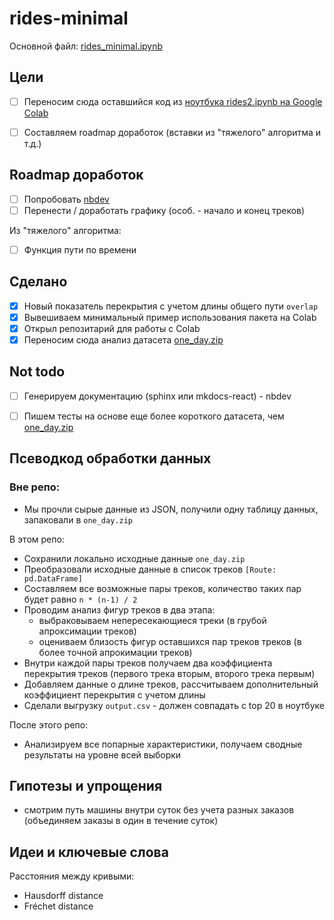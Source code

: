 # rides-minimal

Основной файл: [rides_minimal.ipynb](https://github.com/epogrebnyak/rides-minimal/blob/master/rides_minimal.ipynb)

## Цели

- [ ] Переносим сюда оставшийся код из [ноутбука rides2.ipynb на Google Colab](https://colab.research.google.com/drive/1DXsJBTyVvAXrU1aEy5GFWiF_i75LmWS1#scrollTo=h3WG4Nex_pmC)
- [ ] Составляем roadmap доработок (вставки из "тяжелого" алгоритма и т.д.)


## Roadmap доработок 

- [ ] Попробовать [nbdev](https://github.com/fastai/nbdev)
- [ ] Перенести / доработать графику (особ. - начало и конец треков)

Из "тяжелого" алгоритма:

- [ ] Функция пути по времени

## Сделано

- [x] Новый показатель перекрытия с учетом длины общего пути `overlap` 
- [x] Вывешиваем минимальный пример использования пакета на Colab 
- [x] Открыл репозитарий для работы с Colab
- [x] Переносим сюда анализ датасета [one_day.zip](one_day.zip)

## Not todo
- [ ] Генерируем документацию (sphinx или mkdocs-react) - nbdev
- [ ] Пишем тесты на основе еще более короткого датасета, чем [one_day.zip](one_day.zip)


## Псеводкод обработки данных

### Вне репо:

- Мы прочли сырые данные из JSON, получили одну таблицу данных, запаковали в `one_day.zip`

В этом репо:

- Сохранили локально исходные данные `one_day.zip`
- Преобразовали исходные данные в список треков `[Route: pd.DataFrame]`
- Составляем все возможные пары треков, количество таких пар будет равно `n * (n-1) / 2`
- Проводим анализ фигур треков в два этапа:
  - выбраковываем непересекающиеся треки (в грубой апроксимации треков)
  - оцениваем близость фигур оставшихся пар треков треков (в более точной апрокимации треков)
- Внутри каждой пары треков получаем два коэффициента перекрытия треков (первого трека вторым, второго трека первым)
- Добавляем данные о длине треков, рассчитываем дополнительный коэффициент перекрытия с учетом длины
- Сделали выгрузку `output.csv` - должен совпадать с top 20 в ноутбуке

После этого репо:

- Анализируем все попарные характеристики, получаем сводные результаты на уровне всей выборки

## Гипотезы и упрощения

- смотрим путь машины внутри суток без учета разных заказов (объединяем заказы в один в течение суток)

## Идеи и ключевые слова

Расстояния между кривыми:

- Hausdorff distance
- Fréchet distance

